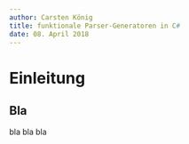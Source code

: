 ```yaml
---
author: Carsten König
title: funktionale Parser-Generatoren in C#
date: 08. April 2018
---
```


# Einleitung

## Bla

bla bla bla
